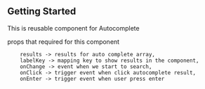 ## Getting Started
This is reusable component for Autocomplete

props that required for this component

```
    results -> results for auto complete array,
    labelKey -> mapping key to show results in the component,
    onChange -> event when we start to search,
    onClick -> trigger event when click autocomplete result,
    onEnter -> trigger event when user press enter
```